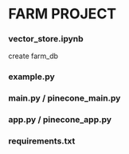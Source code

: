 # **FARM PROJECT**

### **vector_store.ipynb**
create farm_db
### **example.py**
### **main.py / pinecone_main.py**
### **app.py / pinecone_app.py**

### **requirements.txt**